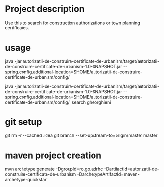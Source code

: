 # Project description

Use this to search for construction authorizations or town planning certificates.

# usage

java -jar autorizatii-de-construire-certificate-de-urbanism/target/autorizatii-de-construire-certificate-de-urbanism-1.0-SNAPSHOT.jar --spring.config.additional-location=$HOME/autorizatii-de-construire-certificate-de-urbanism/config/'

java -jar autorizatii-de-construire-certificate-de-urbanism/target/autorizatii-de-construire-certificate-de-urbanism-1.0-SNAPSHOT.jar --spring.config.additional-location=$HOME/autorizatii-de-construire-certificate-de-urbanism/config/' search gheorghieni

# git setup

git rm -r --cached .idea
git branch --set-upstream-to=origin/master master

# maven project creation

mvn archetype:generate -DgroupId=ro.go.adrhc -DartifactId=autorizatii-de-construire-certificate-de-urbanism
-DarchetypeArtifactId=maven-archetype-quickstart

